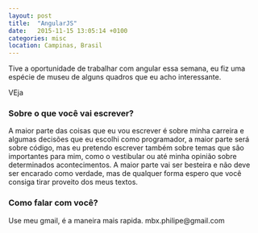 ```yaml
---
layout: post
title:  "AngularJS"
date:   2015-11-15 13:05:14 +0100
categories: misc
location: Campinas, Brasil
---
```



Tive a oportunidade de trabalhar com angular essa semana, eu fiz uma espécie de museu de alguns quadros que eu acho interessante.

VEja 


<h3> Sobre o que você vai escrever? </h3>
A maior parte das coisas que eu vou escrever é sobre minha carreira e algumas decisões que eu escolhi como programador, a maior parte será sobre código, mas eu pretendo escrever também sobre temas que são importantes para mim, como o vestibular ou até minha opinião sobre determinados acontecimentos. A maior parte vai ser besteira e não deve ser encarado como verdade, mas de qualquer forma espero que você consiga tirar proveito dos meus textos.

<h3> Como falar com você? </h3>
Use meu gmail, é a maneira mais rapida. mbx.philipe@gmail.com
